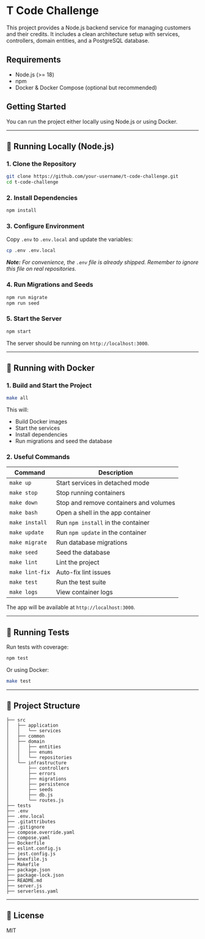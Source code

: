 # T Code Challenge

This project provides a Node.js backend service for managing customers and their credits. It includes a clean architecture setup with services, controllers, domain entities, and a PostgreSQL database.

## Requirements

- Node.js (>= 18)
- npm
- Docker & Docker Compose (optional but recommended)

## Getting Started

You can run the project either locally using Node.js or using Docker.

---

## 🚀 Running Locally (Node.js)

### 1. Clone the Repository
```bash
git clone https://github.com/your-username/t-code-challenge.git
cd t-code-challenge
```

### 2. Install Dependencies
```bash
npm install
```

### 3. Configure Environment
Copy `.env` to `.env.local` and update the variables:
```bash
cp .env .env.local
```

***Note:** For convenience, the `.env` file is already shipped. Remember to ignore this file on real repositories.*

### 4. Run Migrations and Seeds
```bash
npm run migrate
npm run seed
```

### 5. Start the Server
```bash
npm start
```

The server should be running on `http://localhost:3000`.

---

## 🐳 Running with Docker

### 1. Build and Start the Project
```bash
make all
```
This will:
- Build Docker images
- Start the services
- Install dependencies
- Run migrations and seed the database

### 2. Useful Commands

| Command         | Description                           |
|----------------|---------------------------------------|
| `make up`      | Start services in detached mode       |
| `make stop`    | Stop running containers               |
| `make down`    | Stop and remove containers and volumes|
| `make bash`    | Open a shell in the app container     |
| `make install` | Run `npm install` in the container    |
| `make update`  | Run `npm update` in the container     |
| `make migrate` | Run database migrations               |
| `make seed`    | Seed the database                     |
| `make lint`    | Lint the project                      |
| `make lint-fix`| Auto-fix lint issues                  |
| `make test`    | Run the test suite                    |
| `make logs`    | View container logs                   |

The app will be available at `http://localhost:3000`.

---

## 🧪 Running Tests

Run tests with coverage:
```bash
npm test
```

Or using Docker:
```bash
make test
```

---

## 📁 Project Structure

```
├── src
│   ├── application
│   │   └── services
│   ├── common
│   ├── domain
│   │   ├── entities
│   │   ├── enums
│   │   └── repositories
│   └── infrastructure
│       ├── controllers
│       ├── errors
│       ├── migrations
│       ├── persistence
│       ├── seeds
│       ├── db.js
│       └── routes.js
├── tests
├── .env
├── .env.local
├── .gitattributes
├── .gitignore
├── compose.override.yaml
├── compose.yaml
├── Dockerfile
├── eslint.config.js
├── jest.config.js
├── knexfile.js
├── Makefile
├── package.json
├── package-lock.json
├── README.md
├── server.js
├── serverless.yaml
```

---

## 📝 License

MIT
